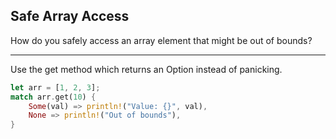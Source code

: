## Safe Array Access

How do you safely access an array element that might be out of bounds?

---

Use the get method which returns an Option instead of panicking.

```rust
let arr = [1, 2, 3];
match arr.get(10) {
    Some(val) => println!("Value: {}", val),
    None => println!("Out of bounds"),
}
```

